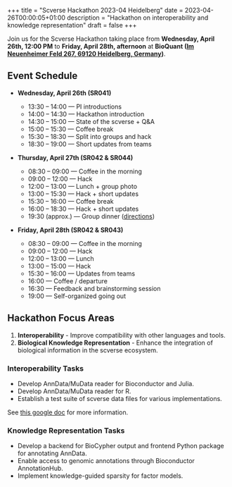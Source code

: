 +++
title = "Scverse Hackathon 2023-04 Heidelberg"
date = 2023-04-26T00:00:05+01:00
description = "Hackathon on interoperability and knowledge representation"
draft = false
+++


Join us for the Scverse Hackathon taking place from **Wednesday, April 26th, 12:00 PM** to **Friday, April 28th, afternoon** at **BioQuant ([Im Neuenheimer Feld 267, 69120 Heidelberg, Germany](https://goo.gl/maps/Qo5xD9pFkBYHTjHs6))**.

## Event Schedule

- **Wednesday, April 26th (SR041)**
    - 13:30 – 14:00 — PI introductions
    - 14:00 – 14:30 — Hackathon introduction
    - 14:30 – 15:00 — State of the scverse + Q&A
    - 15:00 – 15:30 — Coffee break
    - 15:30 – 18:30 — Split into groups and hack
    - 18:30 – 19:00 — Short updates from teams

- **Thursday, April 27th (SR042 & SR044)**
    - 08:30 – 09:00 — Coffee in the morning
    - 09:00 – 12:00 — Hack
    - 12:00 – 13:00 — Lunch + group photo
    - 13:00 – 15:30 — Hack + short updates
    - 15:30 – 16:00 — Coffee break
    - 16:00 – 18:30 — Hack + short updates
    - 19:30 (approx.) — Group dinner ([directions](https://goo.gl/maps/DFSDb7LgMS5DJ2LP6))

- **Friday, April 28th (SR042 & SR043)**
    - 08:30 – 09:00 — Coffee in the morning
    - 09:00 – 12:00 — Hack
    - 12:00 – 13:00 — Lunch
    - 13:00 – 15:00 — Hack
    - 15:30 – 16:00 — Updates from teams
    - 16:00 — Coffee / departure
    - 16:30 — Feedback and brainstorming session
    - 19:00 — Self-organized going out


## Hackathon Focus Areas

1. **Interoperability** - Improve compatibility with other languages and tools.
2. **Biological Knowledge Representation** - Enhance the integration of biological information in the scverse ecosystem.

### Interoperability Tasks

- Develop AnnData/MuData reader for Bioconductor and Julia.
- Develop AnnData/MuData reader for R.
- Establish a test suite of scverse data files for various implementations.

See [this google doc](https://docs.google.com/document/d/1ieBoCQx9IdZsPCHzsaJMw66rsG0enIqaNQwvfGT1U7M/edit) for more information.

### Knowledge Representation Tasks

- Develop a backend for BioCypher output and frontend Python package for annotating AnnData.
- Enable access to genomic annotations through Bioconductor AnnotationHub.
- Implement knowledge-guided sparsity for factor models.


